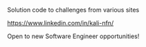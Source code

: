 Solution code to challenges from various sites

https://www.linkedin.com/in/kali-nfn/


Open to new Software Engineer opportunities!
